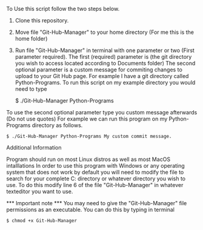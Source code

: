 To Use this script follow the two steps below.

1. Clone this repository.
2. Move file "Git-Hub-Manager" to your home directory (For me this is the home folder)
3. Run file "Git-Hub-Manager" in terminal with one parameter or two (First parameter required).
The first (required) parameter is (the git directory you wish to access located according to Documents folder)
The second optional parameter is a custom message for commiting changes to upload to your Git Hub page.
For example I have a git directory called Python-Programs.
To run this script on my example directory you would need to type

    $ ./Git-Hub-Manager Python-Programs
    
To use the second optional parameter type you custom message afterwards (Do not use quotes)
For example we can run this program on my Python-Programs directory as follows.

    $ ./Git-Hub-Manager Python-Programs My custom commit message.

Additional Information

  Program should run on most Linux distros as well as most MacOS intalllations 
  In order to use this program with Windows or any operating system that does not work by default
  you will need to modify the file to search for your complete C: directory or
  whatever directory you wish to use. 
  To do this modify line 6 of the file "Git-Hub-Manager" in whatever texteditor you want to use.

***  Important note ***
    You may need to give the "Git-Hub-Manager" file permissions as an executable. 
    You can do this by typing in terminal
    
    $ chmod +x Git-Hub-Manager
    
